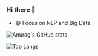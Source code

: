 ### Hi there 👋

<!--
**shicript/shicript** is a ✨ _special_ ✨ repository because its `README.md` (this file) appears on your GitHub profile.

Here are some ideas to get you started:

- 🔭 I’m currently working on ...
- 🌱 I’m currently learning ...
- 👯 I’m looking to collaborate on ...
- 🤔 I’m looking for help with ...
- 💬 Ask me about ...
- 📫 How to reach me: ...
- 😄 Pronouns: ...
- ⚡ Fun fact: ...
-->
- 😄 Focus on NLP and Big Data.

![Anurag's GitHub stats](https://github-readme-stats.vercel.app/api?username=shicript&show_icons=true&theme=default)


[![Top Langs](https://github-readme-stats.vercel.app/api/top-langs/?username=shicript&layout=compact)](https://github.com/anuraghazra/github-readme-stats)
